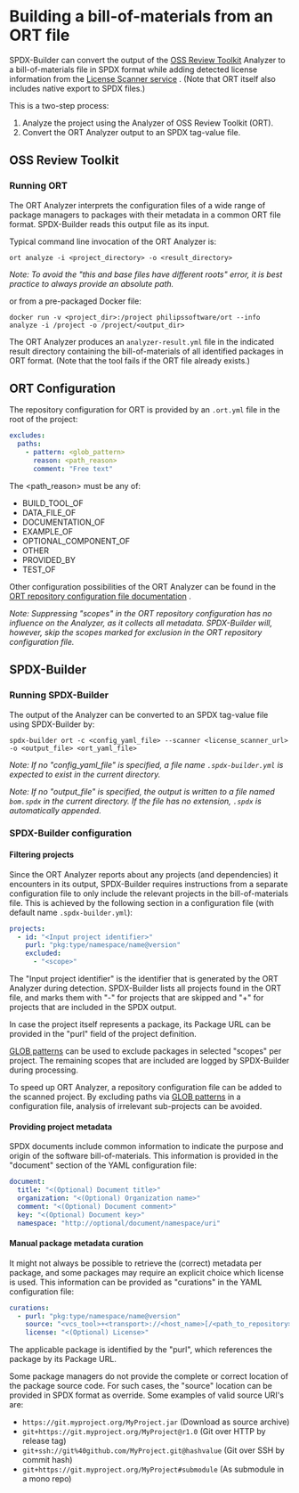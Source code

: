 # Building a bill-of-materials from an ORT file

SPDX-Builder can convert the output of
the [OSS Review Toolkit](https://github.com/oss-review-toolkit/ort)
Analyzer to a bill-of-materials file in SPDX format while adding detected
license information from
the [License Scanner service](https://github.com/philips-software/license-scanner)
. (Note that ORT itself also includes native export to SPDX files.)

This is a two-step process:
1. Analyze the project using the Analyzer of OSS Review Toolkit (ORT).
2. Convert the ORT Analyzer output to an SPDX tag-value file.

## OSS Review Toolkit

### Running ORT
The ORT Analyzer interprets the configuration files of a wide range of package
managers to packages with their metadata in a common ORT file format.
SPDX-Builder reads this output file as its input.

Typical command line invocation of the ORT Analyzer is:

```shell
ort analyze -i <project_directory> -o <result_directory>
```

_Note: To avoid the "this and base files have different roots" error, it is best
practice to always provide an absolute path._

or from a pre-packaged Docker file:

```shell
docker run -v <project_dir>:/project philipssoftware/ort --info analyze -i /project -o /project/<output_dir>
```

The ORT Analyzer produces an `analyzer-result.yml` file in the indicated result
directory containing the bill-of-materials of all identified packages in ORT
format. (Note that the tool fails if the ORT file already exists.)

## ORT Configuration
The repository configuration for ORT is provided by an `.ort.yml` file in the
root of the project:

```yaml
excludes:
  paths:
    - pattern: <glob_pattern>
      reason: <path_reason>
      comment: "Free text"
```

The <path_reason> must be any of:

- BUILD_TOOL_OF
- DATA_FILE_OF
- DOCUMENTATION_OF
- EXAMPLE_OF
- OPTIONAL_COMPONENT_OF
- OTHER
- PROVIDED_BY
- TEST_OF

Other configuration possibilities of the ORT Analyzer can be found in the
[ORT repository configuration file documentation](https://github.com/oss-review-toolkit/ort/blob/master/docs/config-file-ort-yml.md)
.

_Note: Suppressing "scopes" in the ORT repository configuration has no influence
on the Analyzer, as it collects all metadata. SPDX-Builder will, however, skip
the scopes marked for exclusion in the ORT repository configuration file._

## SPDX-Builder

### Running SPDX-Builder

The output of the Analyzer can be converted to an SPDX tag-value file using
SPDX-Builder by:

```shell
spdx-builder ort -c <config_yaml_file> --scanner <license_scanner_url> -o <output_file> <ort_yaml_file>
```

_Note: If no "config_yaml_file" is specified, a file name `.spdx-builder.yml` is
expected to exist in the current directory._

_Note: If no "output_file" is specified, the output is written to a file named
`bom.spdx` in the current directory. If the file has no extension, `.spdx`
is automatically appended._

### SPDX-Builder configuration

#### Filtering projects

Since the ORT Analyzer reports about any projects (and dependencies) it
encounters in its output, SPDX-Builder requires instructions from a separate
configuration file to only include the relevant projects in the
bill-of-materials file. This is achieved by the following section in
a configuration file (with default name `.spdx-builder.yml`):

```yaml
projects:
  - id: "<Input project identifier>"
    purl: "pkg:type/namespace/name@version"
    excluded:
      - "<scope>" 
```

The "Input project identifier" is the identifier that is generated by the ORT
Analyzer during detection. SPDX-Builder lists all projects found in the ORT
file, and marks them with "-" for projects that are skipped and "+" for projects
that are included in the SPDX output.

In case the project itself represents a package, its Package URL can be provided
in the "purl" field of the project definition.

[GLOB patterns](https://docs.oracle.com/javase/tutorial/essential/io/fileOps.html#glob)
can be used to exclude packages in selected "scopes" per project. The remaining
scopes that are included are logged by SPDX-Builder during processing.

To speed up ORT Analyzer, a repository configuration file can be added to the
scanned project. By excluding paths
via [GLOB patterns](https://docs.oracle.com/javase/tutorial/essential/io/fileOps.html#glob)
in a configuration file, analysis of irrelevant sub-projects can be avoided.

#### Providing project metadata 

SPDX documents include common information to indicate the purpose and origin of
the software bill-of-materials. This information is provided in the
"document" section of the YAML configuration file:

```yaml
document:
  title: "<(Optional) Document title>"
  organization: "<(Optional) Organization name>"
  comment: "<(Optional) Document comment>"
  key: "<(Optional) Document key>"
  namespace: "http://optional/document/namespace/uri"
```

#### Manual package metadata curation

It might not always be possible to retrieve the (correct) metadata per package,
and some packages may require an explicit choice which license is used. This
information can be provided as "curations" in the YAML configuration file:

```yaml
curations:
  - purl: "pkg:type/namespace/name@version"
    source: "<vcs_tool>+<transport>://<host_name>[/<path_to_repository>][@<revision_tag_or_branch>][#<sub_path>]"
    license: "<(Optional) License>"
```

The applicable package is identified by the "purl", which references the package
by its Package URL.

Some package managers do not provide the complete or correct location of the
package source code. For such cases, the "source" location can be provided in
SPDX format as override. Some examples of valid source URI's are:

- `https://git.myproject.org/MyProject.jar` (Download as source archive)
- `git+https://git.myproject.org/MyProject@r1.0` (Git over HTTP by release tag)
- `git+ssh://git%40github.com/MyProject.git@hashvalue` (Git over SSH by commit
  hash)
- `git+https://git.myproject.org/MyProject#submodule` (As submodule in a mono
  repo)


